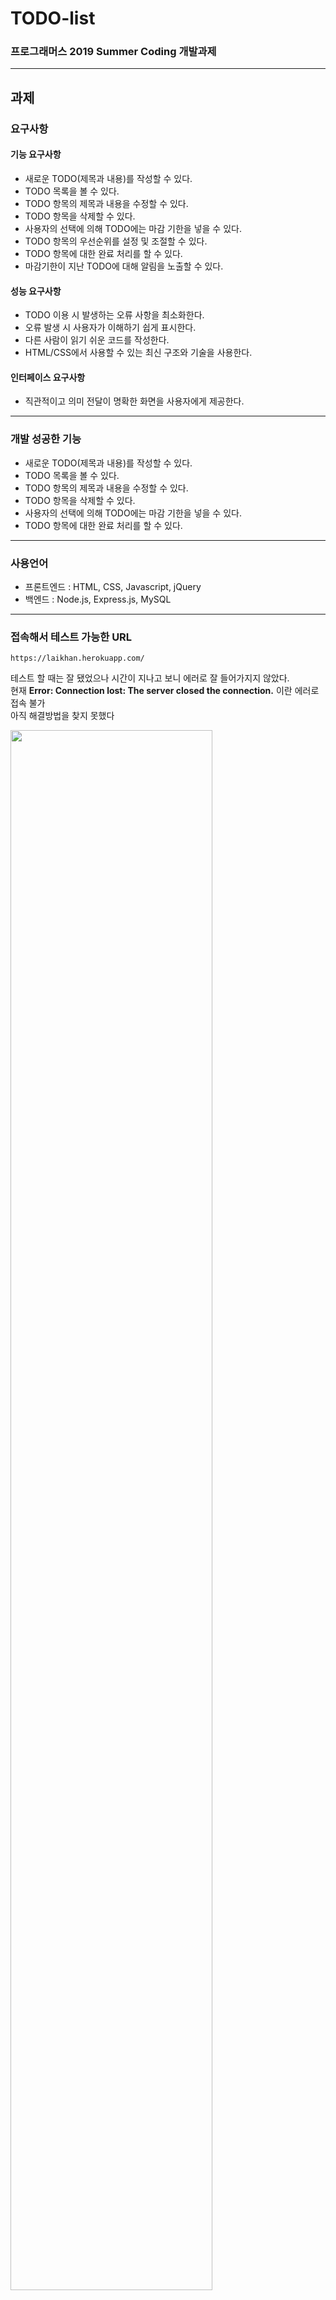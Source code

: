 # TODO-list
### 프로그래머스 2019 Summer Coding 개발과제

---------------------------------------

## 과제

### 요구사항  
#### 기능 요구사항  
- 새로운 TODO(제목과 내용)를 작성할 수 있다.  
- TODO 목록을 볼 수 있다.  
- TODO 항목의 제목과 내용을 수정할 수 있다.  
- TODO 항목을 삭제할 수 있다.  
- 사용자의 선택에 의해 TODO에는 마감 기한을 넣을 수 있다.  
- TODO 항목의 우선순위를 설정 및 조절할 수 있다.  
- TODO 항목에 대한 완료 처리를 할 수 있다.  
- 마감기한이 지난 TODO에 대해 알림을 노출할 수 있다.  
#### 성능 요구사항  
- TODO 이용 시 발생하는 오류 사항을 최소화한다.  
- 오류 발생 시 사용자가 이해하기 쉽게 표시한다.  
- 다른 사람이 읽기 쉬운 코드를 작성한다.  
- HTML/CSS에서 사용할 수 있는 최신 구조와 기술을 사용한다.  
#### 인터페이스 요구사항  
- 직관적이고 의미 전달이 명확한 화면을 사용자에게 제공한다.  

-------------------------------------------------------

### 개발 성공한 기능  
- 새로운 TODO(제목과 내용)를 작성할 수 있다.  
- TODO 목록을 볼 수 있다.  
- TODO 항목의 제목과 내용을 수정할 수 있다.  
- TODO 항목을 삭제할 수 있다.  
- 사용자의 선택에 의해 TODO에는 마감 기한을 넣을 수 있다.  
- TODO 항목에 대한 완료 처리를 할 수 있다.  

----------------------------------------------------------

### 사용언어  
- 프론트엔드 : HTML, CSS, Javascript, jQuery  
- 백엔드 : Node.js, Express.js, MySQL  

---------------------------------------------------------

### 접속해서 테스트 가능한 URL  
``` https://laikhan.herokuapp.com/ ```  

테스트 할 때는 잘 됐었으나 시간이 지나고 보니 에러로 잘 들어가지지 않았다.  
현재 **Error: Connection lost: The server closed the connection.** 이란 에러로 접속 불가  
아직 해결방법을 찾지 못했다   


<img src="./result_images/no connection.png" width="80%"></img>  

#### Frontend만 볼 수 있는 URL   
https://lai-khan.github.io/TODO-list/  

--------------------------------------------------------

### 결과 이미지  

Heroku에 Deploy하고 얼마간 잘 돌아갈 때 캡쳐한 이미지.  

<img src="./result_images/mainpage.jpg" width="80%"></img>   
<img src="./result_images/mainpage2.jpg" width="80%"></img>   
<img src="./result_images/viewpage.jpg" width="80%"></img>   
<img src="./result_images/createpage.jpg" width="80%"></img>   
<img src="./result_images/createpage2.jpg" width="80%"></img>   
<img src="./result_images/mainpageUI.jpg" width="80%"></img>   
<img src="./result_images/완료처리.jpg" width="80%"></img>   


### 구동 영상   

Heroku에 Deploy하고 얼마간 잘 돌아갈 때 녹화한 영상.  

[![Video Label](http://img.youtube.com/vi/kTUHR43eCi4/0.jpg)](https://youtu.be/kTUHR43eCi4)      

--------------------------------------------------------

### 커밋 버전  
로컬에선 commit 'Modularization' 때 잘 돌아갔고  
Heroku는 commit 'Heroku3' 일 때 처음으로 웹 호스팅 성공, 하지만 금방 접속이 끊겼다.


### 설치 및 빌드 방법   
패키지로 빌드하지 못했다.  


### 사용한 모듈들   
mysql    
express  
sanitize-html  
body-parser  
date-utils  
hubot-heroku-keepalive  

